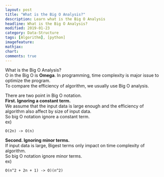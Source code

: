 ```yaml
---
layout: post
title: "What is the Big O Analysis?"
description: Learn what is the Big O Analysis
headline: What is the Big O Analysis?
modified: 2019-01-23
category: Data-Structure
tags: [Algorithm], [python]
imagefeature:
mathjax:
chart:
comments: true
---
```

What is the Big O Analysis?<br>
O in the Big O is **Omega**. In programming, time complexity is major issue to optimize the program.<br>
To compare the efficiency of algorithm, we usually use Big O analysis.<br>

There are two point in Big O notation.<br>
**First. Ignoring a constant term.**<br>
We assume that the input data is large enough and the efficiency of algorithm also affect by size of input data.<br>
So big O notation ignore a constant term.<br>
ex)<br>
```
O(2n) -> O(n)
```

**Second. Ignoring minor terms.**<br>
If input data is large, Bigest terms only impact on time complexity of algorithm.<br>
So big O notation ignore minor terms.<br>
ex)<br>
```
O(n^2 + 2n + 1) -> O)(n^2)
```
